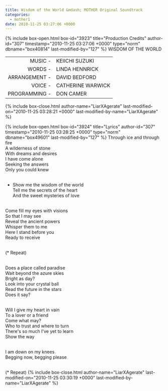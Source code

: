 ```yaml
---
title: Wisdom of the World &mdash; MOTHER Original Soundtrack
categories:
  - mother1
date: 2010-11-25 03:27:06 +0000
---
```

{% include box-open.html box-id="3923" title="Production Credits" author-id="307" timestamp="2010-11-25 03:27:06 +0000" type="norm" dbname="box40814" last-modified-by="127" %}
WISDOM OF THE WORLD

<table>
<tr>
<td align="right">MUSIC -</td>
<td>KEIICHI SUZUKI</td>
</tr>
<tr>
<td align="right">WORDS -</td>
<td>LINDA HENNRICK</td>
</tr>
<tr>
<td align="right">ARRANGEMENT -</td>
<td>DAVID BEDFORD</td>
</tr>
<tr>
<td align="right">VOICE -</td>
<td>CATHERINE WARWICK</td>
</tr>
<tr>
<td align="right">PROGRAMMING -</td>
<td>DON CAMER</td>
</tr>
</table>
{% include box-close.html author-name="LiarXAgerate" last-modified-on="2010-11-25 03:28:21 +0000" last-modified-by-name="LiarXAgerate" %}

{% include box-open.html box-id="3924" title="Lyrics" author-id="307" timestamp="2010-11-25 03:28:25 +0000" type="norm" dbname="box49601" last-modified-by="127" %}
Through ice and through fire<br />
A wilderness of stone<br />
With dreams and desires<br />
I have come alone<br />
Seeking the answers<br />
Only you could knew<br /><br />

* Show me the wisdom of the world<br />
Tell me the secrets of the heart<br />
And the sweet mysteries of love<br /><br />

Come fill my eyes with visions<br />
So that I may see<br />
Reveal the ancient powers<br />
Whisper them to me<br />
Here I stand before you<br />
Ready to receive<br /><br />

(* Repeat)<br /><br />

Does a place called paradise<br />
Wait beyond the azure skies<br />
Bright as day?<br />
Look into your crystal ball<br />
Read the future in the stars<br />
Does it say?<br /><br />

Will I give my heart in vain<br />
To a lover or a friend<br />
Come what may?<br />
Who to trust and where to turn<br />
There's so much I've yet to learn<br />
Show the way<br /><br />

I am down on my knees<br />
Begging now, begging please<br /><br />

(* Repeat)
{% include box-close.html author-name="LiarXAgerate" last-modified-on="2010-11-25 03:30:19 +0000" last-modified-by-name="LiarXAgerate" %}
